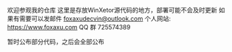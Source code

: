 欢迎参观我的仓库
这里是存放WinXetor源代码的地方，部署可能不会及时更新
如果有需要可以发邮件 foxaxudecvin@outlook.com
个人网站: https://www.foxaxu.com
QQ 群 725574389

暂时公布部分代码，之后会全部公布
